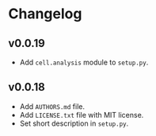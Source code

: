# Changelog

## v0.0.19

* Add `cell.analysis` module to `setup.py`.

## v0.0.18

* Add `AUTHORS.md` file.
* Add `LICENSE.txt` file with MIT license.
* Set short description in `setup.py`.
